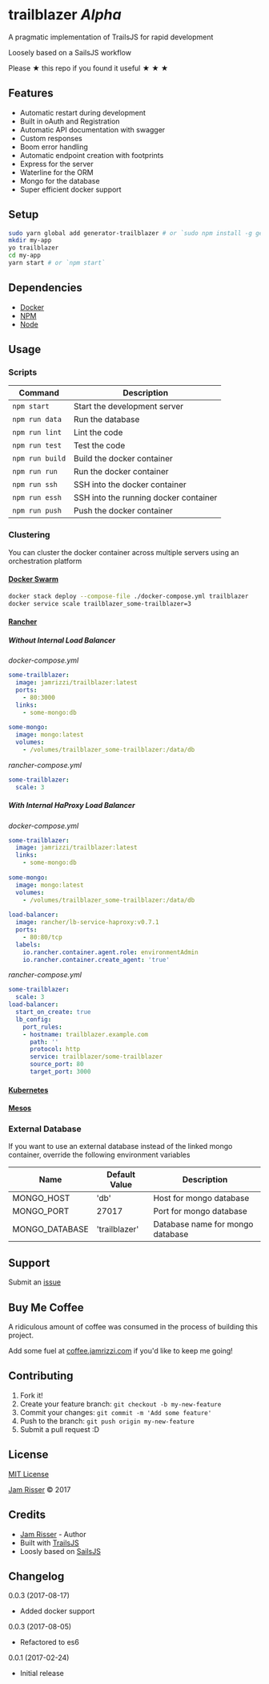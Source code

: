 # trailblazer _Alpha_

A pragmatic implementation of TrailsJS for rapid development

Loosely based on a SailsJS workflow

Please &#9733; this repo if you found it useful &#9733; &#9733; &#9733;

## Features
* Automatic restart during development
* Built in oAuth and Registration
* Automatic API documentation with swagger
* Custom responses
* Boom error handling
* Automatic endpoint creation with footprints
* Express for the server
* Waterline for the ORM
* Mongo for the database
* Super efficient docker support


## Setup

```sh
sudo yarn global add generator-trailblazer # or `sudo npm install -g generator-trailblazer`
mkdir my-app
yo trailblazer
cd my-app
yarn start # or `npm start`
```


## Dependencies

* [Docker](https://www.docker.com/)
* [NPM](https://nodejs.org/)
* [Node](https://www.npmjs.com/)


## Usage

### Scripts

| Command         | Description                           |
| --------------- | ------------------------------------- |
| `npm start`     | Start the development server          |
| `npm run data`  | Run the database                      |
| `npm run lint`  | Lint the code                         |
| `npm run test`  | Test the code                         |
| `npm run build` | Build the docker container            |
| `npm run run`   | Run the docker container              |
| `npm run ssh`   | SSH into the docker container         |
| `npm run essh`  | SSH into the running docker container |
| `npm run push`  | Push the docker container             |

### Clustering

You can cluster the docker container across multiple servers using an orchestration platform

#### [Docker Swarm](https://docs.docker.com/engine/swarm/)

```sh
docker stack deploy --compose-file ./docker-compose.yml trailblazer
docker service scale trailblazer_some-trailblazer=3
```

#### [Rancher](http://rancher.com/)

##### Without Internal Load Balancer

_docker-compose.yml_
```yml
some-trailblazer:
  image: jamrizzi/trailblazer:latest
  ports:
    - 80:3000
  links:
    - some-mongo:db
    
some-mongo:
  image: mongo:latest
  volumes:
    - /volumes/trailblazer_some-trailblazer:/data/db
```

_rancher-compose.yml_
```yml
some-trailblazer:
  scale: 3
```

##### With Internal HaProxy Load Balancer

_docker-compose.yml_
```yml
some-trailblazer:
  image: jamrizzi/trailblazer:latest
  links:
    - some-mongo:db
    
some-mongo:
  image: mongo:latest
  volumes:
    - /volumes/trailblazer_some-trailblazer:/data/db
    
load-balancer:
  image: rancher/lb-service-haproxy:v0.7.1
  ports:
    - 80:80/tcp
  labels:
    io.rancher.container.agent.role: environmentAdmin
    io.rancher.container.create_agent: 'true'
```

_rancher-compose.yml_
```yml
some-trailblazer:
  scale: 3
load-balancer:
  start_on_create: true
  lb_config:
    port_rules:
    - hostname: trailblazer.example.com
      path: ''
      protocol: http
      service: trailblazer/some-trailblazer
      source_port: 80
      target_port: 3000
```

#### [Kubernetes](https://kubernetes.io/)

#### [Mesos](http://mesos.apache.org/)

### External Database

If you want to use an external database instead of the linked mongo container, override the following environment variables

| Name           | Default Value | Description                      |
| -------------- | ------------- | -------------------------------- |
| MONGO_HOST     | 'db'          | Host for mongo database          |
| MONGO_PORT     | 27017         | Port for mongo database          |
| MONGO_DATABASE | 'trailblazer' | Database name for mongo database |


## Support

Submit an [issue](https://github.com/jamrizzi/trailblazer/issues/new)


## Buy Me Coffee

A ridiculous amount of coffee was consumed in the process of building this project.

Add some fuel at [coffee.jamrizzi.com](https://coffee.jamrizzi.com/) if you'd like to keep me going!


## Contributing

1. Fork it!
2. Create your feature branch: `git checkout -b my-new-feature`
3. Commit your changes: `git commit -m 'Add some feature'`
4. Push to the branch: `git push origin my-new-feature`
5. Submit a pull request :D


## License

[MIT License](https://github.com/jamrizzi/readme/blob/master/LICENSE)

[Jam Risser](https://jamrizzi.com) &copy; 2017


## Credits

* [Jam Risser](https://jamrizzi.com) - Author
* Built with [TrailsJS](https://trailsjs.io/)
* Loosly based on [SailsJS](http://sailsjs.com/)


## Changelog

0.0.3 (2017-08-17)
* Added docker support

0.0.3 (2017-08-05)
* Refactored to es6

0.0.1 (2017-02-24)
* Initial release
